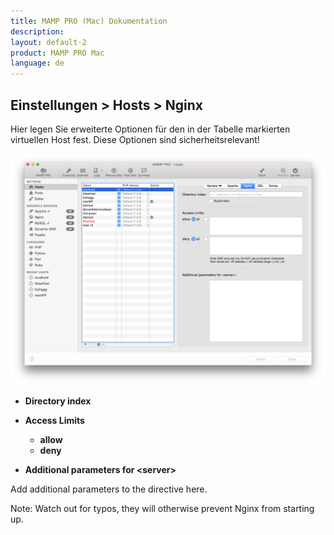 ```yaml
---
title: MAMP PRO (Mac) Dokumentation
description: 
layout: default-2
product: MAMP PRO Mac
language: de
---
```


## Einstellungen > Hosts > Nginx

Hier legen Sie erweiterte Optionen für den in der Tabelle markierten virtuellen Host fest. Diese Optionen sind sicherheitsrelevant!

![MAMP](Nginx.png)

*  **Directory index**  

*  **Access Limits**  

    *  **allow**  
    *  **deny**  
    
*  **Additional parameters for &lt;server&gt;**  

Add additional parameters to the <server> directive here.

<div class="alert" role="alert">
Note: Watch out for typos, they will otherwise prevent Nginx from starting up.
</div>
